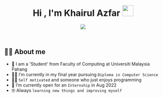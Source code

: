 <h1 align="center">Hi , I'm Khairul Azfar <img src="https://media.giphy.com/media/hvRJCLFzcasrR4ia7z/giphy.gif" width="35"></h1>
<p align="center">
  <a href="https://github.com/DenverCoder1/readme-typing-svg"><img src="https://readme-typing-svg.herokuapp.com?lines=Computer+Science+Student;19%2C+Malaysia"></a>
</p>


<br>

## :sassy_man:  About me
- :school: I am a 'Student' from Faculty of Computing at Universiti Malaysia Pahang
- :student: I’m currently in my final year pursuing `Diploma in Computer Science`
- :technologist: `Self motivated` and someone who just enjoys programming
- :thinking: I’m currently open for an `Internship` in Aug 2022
- :nerd_face: Always `learning new things and improving myself`

<br>

<!--
**variablekhai/variablekhai** is a ✨ _special_ ✨ repository because its `README.md` (this file) appears on your GitHub profile.

Here are some ideas to get you started:

- 🔭 I’m currently working on ...
- 🌱 I’m currently learning ...
- 👯 I’m looking to collaborate on ...
- 🤔 I’m looking for help with ...
- 💬 Ask me about ...
- 📫 How to reach me: ...
- 😄 Pronouns: ...
- ⚡ Fun fact: ...
-->
